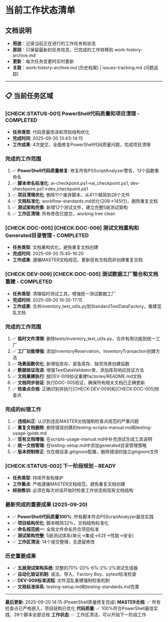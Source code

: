 # 当前工作状态清单

## 文档说明
- **用途**：记录当前正在进行的工作任务和状态
- **原则**：只保留最新的任务信息，已完成的工作转移到 work-history-archive.md
- **更新**：每次任务变更时实时更新
- **关联**：work-history-archive.md (历史档案) | issues-tracking.md (问题追踪)

---

## 📋 当前任务区域

### [CHECK:STATUS-001] PowerShell代码质量和项目清理 - COMPLETED
- **任务类型**: 代码质量改进和项目结构优化  
- **完成时间**: 2025-09-20 13:43-14:15
- **工作成果**: 4次提交，全面修复PowerShell代码质量问题，完成项目清理

### 完成的工作范围
1. ✅ **PowerShell代码质量修复**: 修复所有PSScriptAnalyzer警告，13个函数重命名
2. ✅ **脚本命名标准化**: ai-checkpoint.ps1→ai_checkpoint.ps1, dev-checkpoint.ps1→dev_checkpoint.ps1  
3. ✅ **项目清理优化**: 删除11个废弃脚本，从41个精简到28个文件
4. ✅ **文档标准化**: workflow-standards.md优化(208→145行)，删除重复文档
5. ✅ **测试架构完善**: 新增12个测试文件，建立完整5层测试架构
6. ✅ **工作区清理**: 所有修改已提交，working tree clean

### [CHECK:DOC-005] [CHECK:DOC-006] 测试文档重构和Generated目录管理 - COMPLETED
- **任务类型**: 文档重构优化，避免重复文档创建
- **完成时间**: 2025-09-20 15:45-16:20  
- **工作成果**: 遵循MASTER文档规范，更新现有文档而非创建重复文档

### [CHECK:DEV-009] [CHECK:DOC-005] 测试数据工厂整合和文档重建 - COMPLETED
- **任务类型**: 清理临时测试工具，增强统一测试数据工厂
- **完成时间**: 2025-09-20 16:30-17:15
- **工作成果**: 合并inventory_test_utils.py到StandardTestDataFactory，重建混乱文档

### 完成的工作范围
1. ✅ **临时文件清理**: 删除tests/inventory_test_utils.py，合并有用功能到统一工厂
2. ✅ **工厂功能增强**: 添加InventoryReservation、InventoryTransaction创建方法
3. ✅ **场景函数优化**: 新增低库存、紧急库存、缺货场景创建函数
4. ✅ **数据验证改进**: 增强TestDataValidator类，添加库存响应验证方法
5. ✅ **文档重建执行**: 按DEV-009协议重建factories/README.md文档
6. ✅ **文档同步验证**: 执行DOC-005验证，确保所有相关文档已正确更新
7. ✅ **检查点合规**: 正确识别并执行[CHECK:DEV-009]和[CHECK:DOC-005]检查点

### 完成的纠错工作
1. ✅ **违规纠正**: 认识到违反MASTER文档强制检查点规范的严重问题
2. ✅ **重复文档删除**: 删除错误创建的testing-scripts-manual.md和testing-usage-guide.md
3. ✅ **现有文档增强**: 在scripts-usage-manual.md中补充测试生成工具说明
4. ✅ **统一文档管理**: 在testing-setup.md中添加generated目录管理策略
5. ✅ **版本控制修正**: 仅在根目录.gitignore配置，删除错误的独立gitignore文件

### [CHECK:STATUS-002] 下一阶段规划 - READY  
- **任务类型**: 持续开发和维护
- **工作重点**: 严格遵循MASTER文档规范，避免重复文档创建
- **经验教训**: 必须在每次对话开始时检查工作状态和现有文档结构

### 最新完成的重要成果 (2025-09-20)
- ✅ **PowerShell代码质量100%**: 所有脚本符合PSScriptAnalyzer最佳实践
- ✅ **项目结构优化**: 脚本精简32%，文档结构标准化
- ✅ **命名规范统一**: 全局文件命名符合项目标准
- ✅ **测试架构完整**: 5层测试体系(单元→集成→E2E→性能→安全)
- ✅ **工作区清洁**: 14个提交整理，无遗留修改

### 历史重要成果 
- ✅ **五层测试架构系统**: 完整的70%-20%-6%-2%-2%测试生成器
- ✅ **自动化验证机制**: 语法、导入、Factory Boy、pytest标准检查
- ✅ **DEV-009标准流程**: 文件混乱重建强制检查机制
- ✅ **文档标准体系**: testing-setup.md和testing-standards.md完善

---
**最后更新**: 2025-09-20 14:15 (PowerShell质量修复完成)
**MASTER合规**: ✅ 所有检查点已严格嵌入，项目结构已优化
**代码质量**: ✅ 100%符合PowerShell最佳实践，28个脚本全部合规
**工作状态**: ✅ 工作区清洁，可以开始下一阶段工作